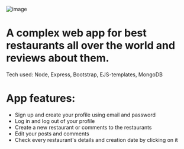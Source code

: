 ![image](https://user-images.githubusercontent.com/45428896/116089749-d3534400-a6ab-11eb-865a-ff9e6399250e.png)


# A complex web app for best restaurants all over the world and reviews about them.

Tech used: Node, Express, Bootstrap, EJS-templates, MongoDB

# App features:

- Sign up and create your profile using email and password
- Log in and log out of your profile
- Create a new restaurant or comments to the restaurants
- Edit your posts and comments
- Check every restaurant's details and creation date by clicking on it
